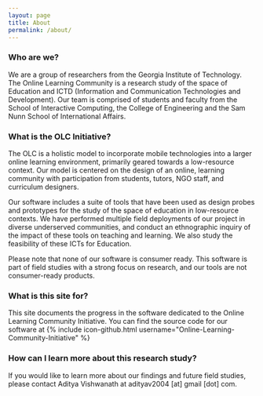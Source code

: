 ```yaml
---
layout: page
title: About
permalink: /about/
---
```


### Who are we?

We are a group of researchers from the Georgia Institute of Technology. The Online Learning Community is a research study of the space of Education and ICTD (Information and Communication Technologies and Development). Our team is comprised of students and faculty from the School of Interactive Computing, the College of Engineering and the Sam Nunn School of International Affairs.

### What is the OLC Initiative?

The OLC is a holistic model to incorporate mobile technologies into a larger online learning environment, primarily geared towards a low-resource context. Our model is centered on the design of an online, learning community with participation from students, tutors, NGO staff, and curriculum designers.

Our software includes a suite of tools that have been used as design probes and prototypes for the study of the space of education in low-resource contexts. We have performed multiple field deployments of our project in diverse underserved communities, and conduct an ethnographic inquiry of the impact of these tools on teaching and learning. We also study the feasibility of these ICTs for Education.

Please note that none of our software is consumer ready. This software is part of field studies with a strong focus on research, and our tools are not consumer-ready products.

### What is this site for?

This site documents the progress in the software dedicated to the Online Learning Community Initiative.
You can find the source code for our software at
{% include icon-github.html username="Online-Learning-Community-Initiative" %}

### How can I learn more about this research study?

If you would like to learn more about our findings and future field studies, please contact Aditya Vishwanath at adityav2004 [at] gmail [dot] com.
